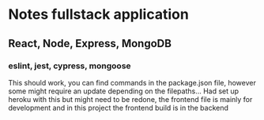 # Notes fullstack application

## React, Node, Express, MongoDB

### eslint, jest, cypress, mongoose

This should work, you can find commands in the package.json file, however some might require an update depending on the filepaths...
Had set up heroku with this but might need to be redone, the frontend file is mainly for development and in this project the frontend build is in the backend
